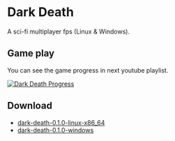 # Dark Death

A sci-fi multiplayer fps (Linux & Windows).

## Game play

You can see the game progress in next youtube playlist. 

[![Dark Death Progress](http://img.youtube.com/vi/w9zjnGgVsZk/0.jpg)](https://www.youtube.com/playlist?list=PLcUKhWwmWVPHpVO0qTNTxEtt8QSWgM-1q "Click to view Dark Death progress")

## Download

* [dark-death-0.1.0-linux-x86_64](https://drive.google.com/open?id=1T3VS6g-QN_KphToGBD1O00yXUeVLD-qo)
* [dark-death-0.1.0-windows](https://drive.google.com/open?id=1yzXELeYqOgJkHfULKGlmspXlxlSYrNNF)
